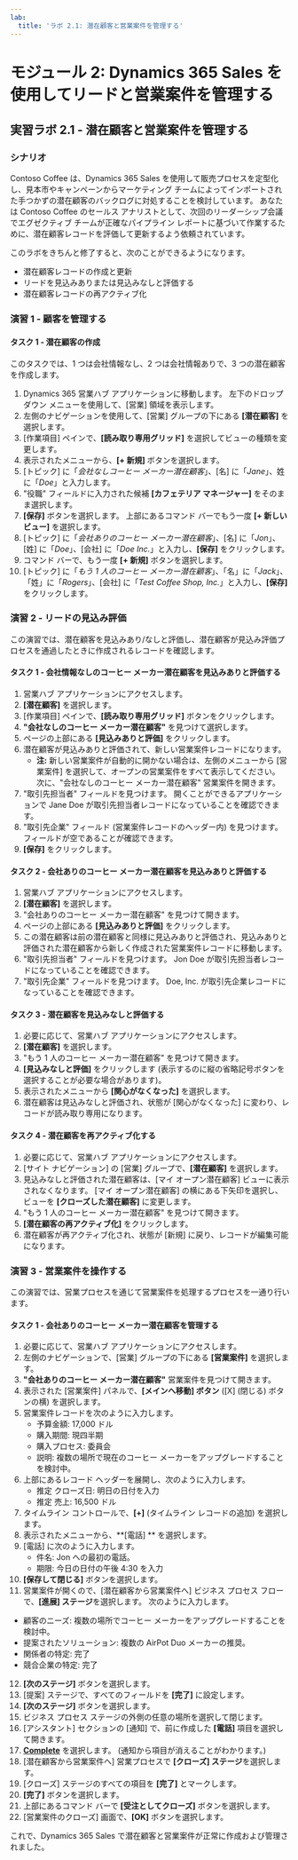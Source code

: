 ```yaml
---
lab:
  title: 'ラボ 2.1: 潜在顧客と営業案件を管理する'
---
```


# モジュール 2: Dynamics 365 Sales を使用してリードと営業案件を管理する

## 実習ラボ 2.1 - 潜在顧客と営業案件を管理する

### シナリオ
Contoso Coffee は、Dynamics 365 Sales を使用して販売プロセスを定型化し、見本市やキャンペーンからマーケティング チームによってインポートされた手つかずの潜在顧客のバックログに対処することを検討しています。 あなたは Contoso Coffee のセールス アナリストとして、次回のリーダーシップ会議でエグゼクティブ チームが正確なパイプライン レポートに基づいて作業するために、潜在顧客レコードを評価して更新するよう依頼されています。

このラボをきちんと修了すると、次のことができるようになります。
- 潜在顧客レコードの作成と更新
- リードを見込みありまたは見込みなしと評価する
- 潜在顧客レコードの再アクティブ化

### 演習 1 - 顧客を管理する

#### タスク 1 - 潜在顧客の作成
このタスクでは、1 つは会社情報なし、2 つは会社情報ありで、3 つの潜在顧客を作成します。
1. Dynamics 365 営業ハブ アプリケーションに移動します。 左下のドロップダウン メニューを使用して、[営業] 領域を表示します。
2. 左側のナビゲーションを使用して、[営業] グループの下にある **[潜在顧客]** を選択します。
3. [作業項目] ペインで、**[読み取り専用グリッド]** を選択してビューの種類を変更します。
4. 表示されたメニューから、**[+ 新規]** ボタンを選択します。
5. [トピック] に「*会社なしコーヒー メーカー潜在顧客*」、[名] に「*Jane*」、姓に「*Doe*」と入力します。
6. "役職" フィールドに入力された候補 **[カフェテリア マネージャー]** をそのまま選択します。
7. **[保存]** ボタンを選択します。 上部にあるコマンド バーでもう一度 **[+ 新しいビュー]** を選択します。
8. [トピック] に「*会社ありのコーヒー メーカー潜在顧客*」、[名] に「*Jon*」、[姓] に「*Doe*」、[会社] に「*Doe Inc.*」と入力し、**[保存]** をクリックします。
9. コマンド バーで、もう一度 **[+ 新規]** ボタンを選択します。
10. [トピック] に「*もう 1 人のコーヒー メーカー潜在顧客*」、「名」に「*Jack*」、「姓」に「*Rogers*」、[会社] に「*Test Coffee Shop, Inc.*」と入力し、**[保存]** をクリックします。

### 演習 2 - リードの見込み評価
この演習では、潜在顧客を見込みあり/なしと評価し、潜在顧客が見込み評価プロセスを通過したときに作成されるレコードを確認します。

#### タスク 1 - 会社情報なしのコーヒー メーカー潜在顧客を見込みありと評価する
1. 営業ハブ アプリケーションにアクセスします。
2. **[潜在顧客]** を選択します。
3. [作業項目] ペインで、**[読み取り専用グリッド]** ボタンをクリックします。
4. **"会社なしのコーヒー メーカー潜在顧客"** を見つけて選択します。
5. ページの上部にある **[見込みありと評価]** をクリックします。
6. 潜在顧客が見込みありと評価されて、新しい営業案件レコードになります。
   - **注:** 新しい営業案件が自動的に開かない場合は、左側のメニューから [営業案件] を選択して、オープンの営業案件をすべて表示してください。 次に、"会社なしのコーヒー メーカー潜在顧客" 営業案件を開きます。
7. "取引先担当者" フィールドを見つけます。 開くことができるアプリケーションで Jane Doe が取引先担当者レコードになっていることを確認できます。
8. "取引先企業" フィールド (営業案件レコードのヘッダー内) を見つけます。 フィールドが空であることが確認できます。
9. **[保存]** をクリックします。

#### タスク 2 - 会社ありのコーヒー メーカー潜在顧客を見込みありと評価する
1. 営業ハブ アプリケーションにアクセスします。
2. **[潜在顧客]** を選択します。
3. "会社ありのコーヒー メーカー潜在顧客" を見つけて開きます。
4. ページの上部にある **[見込みありと評価]** をクリックします。
5. この潜在顧客は前の潜在顧客と同様に見込みありと評価され、見込みありと評価された潜在顧客から新しく作成された営業案件レコードに移動します。
6. "取引先担当者" フィールドを見つけます。 Jon Doe が取引先担当者レコードになっていることを確認できます。
7. "取引先企業" フィールドを見つけます。 Doe, Inc. が取引先企業レコードになっていることを確認できます。

#### タスク 3 - 潜在顧客を見込みなしと評価する
1. 必要に応じて、営業ハブ アプリケーションにアクセスします。
2. **[潜在顧客]** を選択します。
3. "もう 1 人のコーヒー メーカー潜在顧客" を見つけて開きます。
4. **[見込みなしと評価]** をクリックします (表示するのに縦の省略記号ボタンを選択することが必要な場合があります)。
5. 表示されたメニューから **[関心がなくなった]** を選択します。
6. 潜在顧客は見込みなしと評価され、状態が [関心がなくなった] に変わり、レコードが読み取り専用になります。

#### タスク 4 - 潜在顧客を再アクティブ化する
1. 必要に応じて、営業ハブ アプリケーションにアクセスします。
2. [サイト ナビゲーション] の [営業] グループで、**[潜在顧客]** を選択します。
3. 見込みなしと評価された潜在顧客は、[マイ オープン潜在顧客] ビューに表示されなくなります。 [マイ オープン潜在顧客] の横にある下矢印を選択し、ビューを **[クローズした潜在顧客]** に変更します。
4. "もう 1 人のコーヒー メーカー潜在顧客" を見つけて開きます。
5. **[潜在顧客の再アクティブ化]** をクリックします。
6. 潜在顧客が再アクティブ化され、状態が [新規] に戻り、レコードが編集可能になります。

### 演習 3 - 営業案件を操作する
この演習では、営業プロセスを通じて営業案件を処理するプロセスを一通り行います。

#### タスク 1 - 会社ありのコーヒー メーカー潜在顧客を管理する
1. 必要に応じて、営業ハブ アプリケーションにアクセスします。
2. 左側のナビゲーションで、[営業] グループの下にある **[営業案件]** を選択します。
3. **"会社ありのコーヒー メーカー潜在顧客"** 営業案件を見つけて開きます。
4. 表示された [営業案件] パネルで、**[メインへ移動] ボタン** ([X] (閉じる) ボタンの横) を選択します。
5. 営業案件レコードを次のように入力します。
   - 予算金額: 17,000 ドル
   - 購入期間: 現四半期
   - 購入プロセス: 委員会
   - 説明: 複数の場所で現在のコーヒー メーカーをアップグレードすることを検討中。
6. 上部にあるレコード ヘッダーを展開し、次のように入力します。
   - 推定 クローズ日: 明日の日付を入力
   - 推定 売上: 16,500 ドル
7. タイムライン コントロールで、**[+]** (タイムライン レコードの追加) を選択します。
8. 表示されたメニューから、**[電話] ** を選択します。
9. [電話] に次のように入力します。
   - 件名: Jon への最初の電話。
   - 期限: 今日の日付の午後 4:30 を入力
10. **[保存して閉じる]** ボタンを選択します。
11. 営業案件が開くので、[潜在顧客から営業案件へ] ビジネス プロセス フローで、**[進展] ステージ**を選択します。 次のように入力します。
   - 顧客のニーズ: 複数の場所でコーヒー メーカーをアップグレードすることを検討中。
   - 提案されたソリューション: 複数の AirPot Duo メーカーの推奨。
   - 関係者の特定: 完了
   - 競合企業の特定: 完了
12. **[次のステージ]** ボタンを選択します。
13. [提案] ステージで、すべてのフィールドを **[完了]** に設定します。
14. **[次のステージ]** ボタンを選択します。
15. ビジネス プロセス ステージの外側の任意の場所を選択して閉じます。
16. [アシスタント] セクションの [通知] で、前に作成した **[電話]** 項目を選択して開きます。
17. **[Complete](完了)** を選択します。 (通知から項目が消えることがわかります。)
18. [潜在顧客から営業案件へ] 営業プロセスで **[クローズ] ステージ**を選択します。
19. [クローズ] ステージのすべての項目を **[完了]** とマークします。
20. **[完了]** ボタンを選択します。
21. 上部にあるコマンド バーで **[受注としてクローズ]** ボタンを選択します。
22. [営業案件のクローズ] 画面で、**[OK]** ボタンを選択します。

これで、Dynamics 365 Sales で潜在顧客と営業案件が正常に作成および管理されました。
